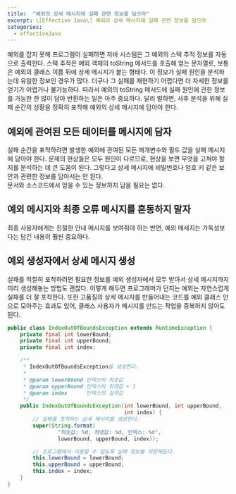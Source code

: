 ```yaml
---
title:  "예외의 상세 메시지에 실패 관련 정보를 담으라"
excerpt: \[Effective Java\] 예외의 상세 메시지에 실패 관련 정보를 담으라
categories:
  - effectiveJava
---
```


예외를 잡지 못해 프로그램이 실패하면 자바 시스템은 그 예외의 스택 추적 정보를 자동으로 출력한다. 스택 추적은 예외 객체의 toString 메서드를 호출해 얻는 문자열로, 보통은 예외의 클래스 이름 뒤에 상세 메시지가 붙는 형태다. 이 정보가 실패 원인을 분석하는데 유일한 정보인 경우가 많다. 더구나 그 실패를 재현하기 어렵다면 더 자세한 정보를 얻기가 어렵거나 불가능하다. 따라서 예외의 toString 메서드에 실패 원인에 관한 정보를 가능한 한 많이 담아 반환하는 일은 아주 중요하다. 달리 말하면, 사후 분석을 위해 실패 순간의 상황을 정확히 포착해 예외의 상세 메시지에 담아야 한다.

## 예외에 관여된 모든 데이터를 메시지에 담자
실패 순간을 포착하려면 발생한 예외에 관여된 모든 매개변수와 필드 값을 실패 메시지에 담아야 한다. 문제의 현상들은 모두 원인이 다르므로, 현상을 보면 무엇을 고쳐야 할지를 분석하는 데 큰 도움이 된다. 그렇다고 상세 메시지에 비밀번호나 암호 키 같은 보안과 관련한 정보를 담아서는 안 된다.  
문서와 소스코드에서 얻을 수 있는 정보까지 담을 필요는 없다.

## 예외 메시지와 최종 오류 메시지를 혼동하지 말자
최종 사용자에게는 친절한 안내 메시지를 보여줘야 하는 반면, 예외 메세지는 가독성보다는 담긴 내용이 훨씬 중요하다.

## 예외 생성자에서 상세 메시지 생성
실패를 적절히 포착하려면 필요한 정보를 예외 생성자에서 모두 받아서 상세 메시지까지 미리 생성해놓는 방법도 괜찮다. 이렇게 해두면 프로그래머가 던지는 예외는 자연스럽게 실패를 더 잘 포착한다. 또한 고품질의 상세 메시지를 만들어내는 코드를 예외 클래스 안으로 모아주는 효과도 있어, 클래스 사용자가 메시지를 만드는 작업을 중복하지 않아도 된다.

  
```java
public class IndexOutOfBoundsException extends RuntimeException {
    private final int lowerBound;
    private final int upperBound;
    private final int index;

    /**
     * IndexOutOfBoundsException을 생성한다.
     *
     * @param lowerBound 인덱스의 최솟값
     * @param upperBound 인덱스의 최댓값 + 1
     * @param index      인덱스의 실젯값
     */
    public IndexOutOfBoundsException(int lowerBound, int upperBound,
                                     int index) {
        // 실패를 포착하는 상세 메시지를 생성한다.
        super(String.format(
                "최솟값: %d, 최댓값: %d, 인덱스: %d",
                lowerBound, upperBound, index));

        // 프로그램에서 이용할 수 있도록 실패 정보를 저장해둔다.
        this.lowerBound = lowerBound;
        this.upperBound = upperBound;
        this.index = index;
    }
}
```  